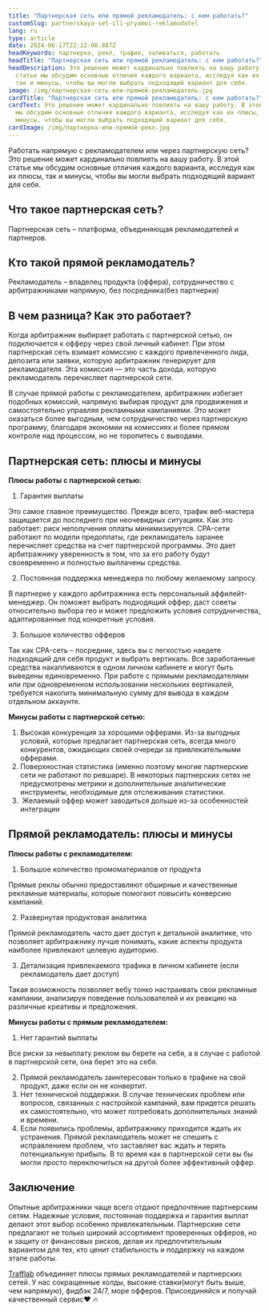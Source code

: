 ```yaml
---
title: "Партнерская сеть или прямой рекламодатель: с кем работать?"
customSlug: partnerskaya-set-ili-pryamoi-reklamodatel
lang: ru
type: article
date: 2024-06-17T22:22:08.887Z
headKeywords: партнерка, рекл, трафик, заливаться, работать
headTitle: "Партнерская сеть или прямой рекламодатель: с кем работать?"
headDescription: Это решение может кардинально повлиять на вашу работу. В этой
  статье мы обсудим основные отличия каждого варианта, исследуя как их плюсы,
  так и минусы, чтобы вы могли выбрать подходящий вариант для себя.
image: /img/партнерская-сеть-или-прямой-рекламодатель.jpg
cardTitle: "Партнерская сеть или прямой рекламодатель: с кем работать?"
cardText: Это решение может кардинально повлиять на вашу работу. В этой статье
  мы обсудим основные отличия каждого варианта, исследуя как их плюсы, так и
  минусы, чтобы вы могли выбрать подходящий вариант для себя.
cardImage: /img/партнерка-или-прямой-рекл.jpg
---
```

Работать напрямую с рекламодателем или через партнерскую сеть? Это решение может кардинально повлиять на вашу работу. В этой статье мы обсудим основные отличия каждого варианта, исследуя как их плюсы, так и минусы, чтобы вы могли выбрать подходящий вариант для себя.

## Что такое партнерская сеть?

Партнерская сеть – платформа, объединяющая рекламодателей и партнеров. 

## Кто такой прямой рекламодатель?

Рекламодатель – владелец продукта (оффера), сотрудничество с арбитражниками напрямую, без посредника(без партнерки)

## В чем разница? Как это работает?

Когда арбитражник выбирает работать с партнерской сетью, он подключается к офферу через свой личный кабинет. При этом партнерская сеть взимает комиссию с каждого привлеченного лида, депозита или заявки, которую арбитражник генерирует для рекламодателя. Эта комиссия — это часть дохода, которую рекламодатель перечисляет партнерской сети.

В случае прямой работы с рекламодателем, арбитражник избегает подобных комиссий, напрямую выбирая продукт для продвижения и самостоятельно управляя рекламными кампаниями. Это может оказаться более выгодным, чем сотрудничество через партнерскую программу, благодаря экономии на комиссиях и более прямом контроле над процессом, но не торопитесь с выводами.

## Партнерская сеть: плюсы и минусы

**Плюсы работы с партнерской сетью:**

1. Гарантия выплаты

Это самое главное преимущество. Прежде всего, трафик веб-мастера защищается до последнего при неочевидных ситуациях. Как это работает: риск неполучения оплаты минимизируется. CPA-сети работают по модели предоплаты, где рекламодатель заранее перечисляет средства на счет партнерской программы. Это дает арбитражнику уверенность в том, что за его работу будут своевременно и полностью выплачены средства.

2. Постоянная поддержка менеджера по любому желаемому запросу. 

В партнерке у каждого арбитражника есть персональный аффилейт-менеджер. Он поможет выбрать подходящий оффер, даст советы относительно выбора гео и может предложить условия сотрудничества, адаптированные под конкретные условия.

3. Большое количество офферов

Так как CPA-сеть – посредник, здесь вы с легкостью наедете подходящий для себя продукт и выбрать вертикаль. Все заработанные средства накапливаются в одном личном кабинете и могут быть выведены единовременно. При работе с прямыми рекламодателями или при одновременном использовании нескольких вертикалей, требуется накопить минимальную сумму для вывода в каждом отдельном аккаунте.

**Минусы работы с партнерской сетью:**

1. Высокая конкуренция за хорошими офферами. Из-за выгодных условий, которые предлагает партнерская сеть, всегда много конкурентов, ожидающих своей очереди за привлекательными офферами.
2. Поверхностная статистика (именно поэтому многие партнерские сети не работают по ревшаре). В некоторых партнерских сетях не предусмотрены метрики и дополнительные аналитические инструменты, необходимые для отслеживания статистики.
3.  Желаемый оффер может заводиться дольше из-за особенностей интеграции



## Прямой рекламодатель: плюсы и минусы 

**Плюсы работы с рекламодателем:**

1. Большое количество промоматериалов от продукта

Прямые реклы обычно предоставляют обширные и качественные рекламные материалы, которые помогают повысить конверсию кампаний.

2. Развернутая продуктовая аналитика

Прямой рекламодатель часто дает доступ к детальной аналитике, что позволяет арбитражнику лучше понимать, какие аспекты продукта наиболее привлекают целевую аудиторию.

3. Детализация привлекаемого трафика в личном кабинете (если рекламодатель дает доступ)

Такая возможность позволяет вебу тонко настраивать свои рекламные кампании, анализируя поведение пользователей и их реакцию на различные креативы и предложения.

**Минусы работы с прямым рекламодателем:**

1. Нет гарантий выплаты

Все риски за невыплату реклом вы берете на себя, а в случае с работой в партнерской сети, она берет это на себя.

2. Прямой рекламодатель заинтересован только в трафике на свой продукт, даже если он не конвертит.
3. Нет технической поддержки. В случае технических проблем или вопросов, связанных с настройкой кампаний, вам придется решать их самостоятельно, что может потребовать дополнительных знаний и времени.
4. Если появились проблемы, арбитражнику приходится ждать их устранения. Прямой рекламодатель может не спешить с исправлением проблем, что заставляет вас ждать и терять потенциальную прибыль. В то время как в партнерской сети вы бы могли просто переключиться на другой более эффективный оффер.

## Заключение

Опытные арбитражники чаще всего отдают предпочтение партнерским сетям. Надежные условия, постоянная поддержка и гарантия выплат делают этот выбор особенно привлекательным. Партнерские сети предлагают не только широкий ассортимент проверенных офферов, но и защиту от финансовых рисков, делая их предпочтительным вариантом для тех, кто ценит стабильность и поддержку на каждом этапе работы.

[Trafflab](https://t.me/trafflab_cpa) объединяет плюсы прямых рекламодателей и партнерских сетей. У нас сокращенные холды, высокие ставки(могут быть выше, чем напрямую), фидбэк 24/7, море офферов. Присоединяйся и получай качественный сервис❤️‍ 🔥